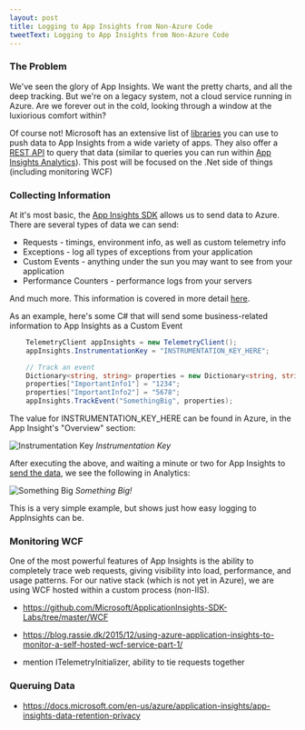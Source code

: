 ```yaml
---
layout: post
title: Logging to App Insights from Non-Azure Code
tweetText: Logging to App Insights from Non-Azure Code
---
```


<h3>The Problem</h3>

We've seen the glory of App Insights.  We want the pretty charts, and all the deep tracking.  But we're on a legacy system, not a cloud service running in Azure.  Are we forever out in the cold, looking through a window at the luxiorious comfort within?

Of course not!  Microsoft has an extensive list of <a href="https://docs.microsoft.com/en-us/azure/application-insights/app-insights-platforms">libraries</a> you can use to push data to App Insights from a wide variety of apps.  They also offer a <a href="https://dev.applicationinsights.io/">REST API</a> to query that data (similar to queries you can run within <a href="https://docs.microsoft.com/en-us/azure/application-insights/app-insights-analytics">App Insights Analytics</a>).  This post will be focused on the .Net side of things (including monitoring WCF)

<h3>Collecting Information</h3>

At it's most basic, the <a href="https://github.com/Microsoft/ApplicationInsights-dotnet">App Insights SDK</a> allows us to send data to Azure.  There are several types of data we can send:

* Requests - timings, environment info, as well as custom telemetry info
* Exceptions - log all types of exceptions from your application
* Custom Events - anything under the sun you may want to see from your application
* Performance Counters - performance logs from your servers

And much more.  This information is covered in more detail <a href="https://docs.microsoft.com/en-us/azure/application-insights/app-insights-overview">here</a>.

As an example, here's some C# that will send some business-related information to App Insights as a Custom Event

```c#
    TelemetryClient appInsights = new TelemetryClient();
    appInsights.InstrumentationKey = "INSTRUMENTATION_KEY_HERE";

    // Track an event
    Dictionary<string, string> properties = new Dictionary<string, string>();
    properties["ImportantInfo1"] = "1234";
    properties["ImportantInfo2"] = "5678";
    appInsights.TrackEvent("SomethingBig", properties);

```

The value for INSTRUMENTATION_KEY_HERE can be found in Azure, in the App Insight's "Overview" section:

<p>
<img src="{{ site.baseurl }}/images/tracing-from-dotnet/YourInstrumentationKey.png" alt="Instrumentation Key"/>
<em>Instrumentation Key</em>
</p>

After executing the above, and waiting a minute or two for App Insights to <a href="https://docs.microsoft.com/en-us/azure/application-insights/app-insights-api-custom-events-metrics#flushing-data">send the data</a>, we see the following in Analytics:

<p>
<img src="{{ site.baseurl }}/images/tracing-from-dotnet/SomethingBig.png" alt="Something Big"/>
<em>Something Big!</em>
</p>

This is a very simple example, but shows just how easy logging to AppInsights can be.

<h3>Monitoring WCF</h3>

One of the most powerful features of App Insights is the ability to completely trace web requests, giving visibility into load, performance, and usage patterns.  For our native stack (which is not yet in Azure), we are using WCF hosted within a custom process (non-IIS).

- https://github.com/Microsoft/ApplicationInsights-SDK-Labs/tree/master/WCF
- https://blog.rassie.dk/2015/12/using-azure-application-insights-to-monitor-a-self-hosted-wcf-service-part-1/

- mention ITelemetryInitializer, ability to tie requests together


<h3>Queruing Data</h3>

- https://docs.microsoft.com/en-us/azure/application-insights/app-insights-data-retention-privacy
 
